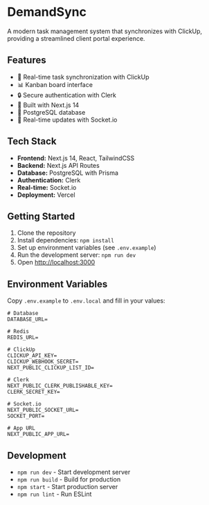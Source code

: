 # DemandSync

A modern task management system that synchronizes with ClickUp, providing a streamlined client portal experience.

## Features

- 🎯 Real-time task synchronization with ClickUp
- 📊 Kanban board interface
- 🔒 Secure authentication with Clerk
- 🚀 Built with Next.js 14
- 💾 PostgreSQL database
- 🔄 Real-time updates with Socket.io

## Tech Stack

- **Frontend:** Next.js 14, React, TailwindCSS
- **Backend:** Next.js API Routes
- **Database:** PostgreSQL with Prisma
- **Authentication:** Clerk
- **Real-time:** Socket.io
- **Deployment:** Vercel

## Getting Started

1. Clone the repository
2. Install dependencies: `npm install`
3. Set up environment variables (see `.env.example`)
4. Run the development server: `npm run dev`
5. Open [http://localhost:3000](http://localhost:3000)

## Environment Variables

Copy `.env.example` to `.env.local` and fill in your values:

```env
# Database
DATABASE_URL=

# Redis
REDIS_URL=

# ClickUp
CLICKUP_API_KEY=
CLICKUP_WEBHOOK_SECRET=
NEXT_PUBLIC_CLICKUP_LIST_ID=

# Clerk
NEXT_PUBLIC_CLERK_PUBLISHABLE_KEY=
CLERK_SECRET_KEY=

# Socket.io
NEXT_PUBLIC_SOCKET_URL=
SOCKET_PORT=

# App URL
NEXT_PUBLIC_APP_URL=
```

## Development

- `npm run dev` - Start development server
- `npm run build` - Build for production
- `npm start` - Start production server
- `npm run lint` - Run ESLint 